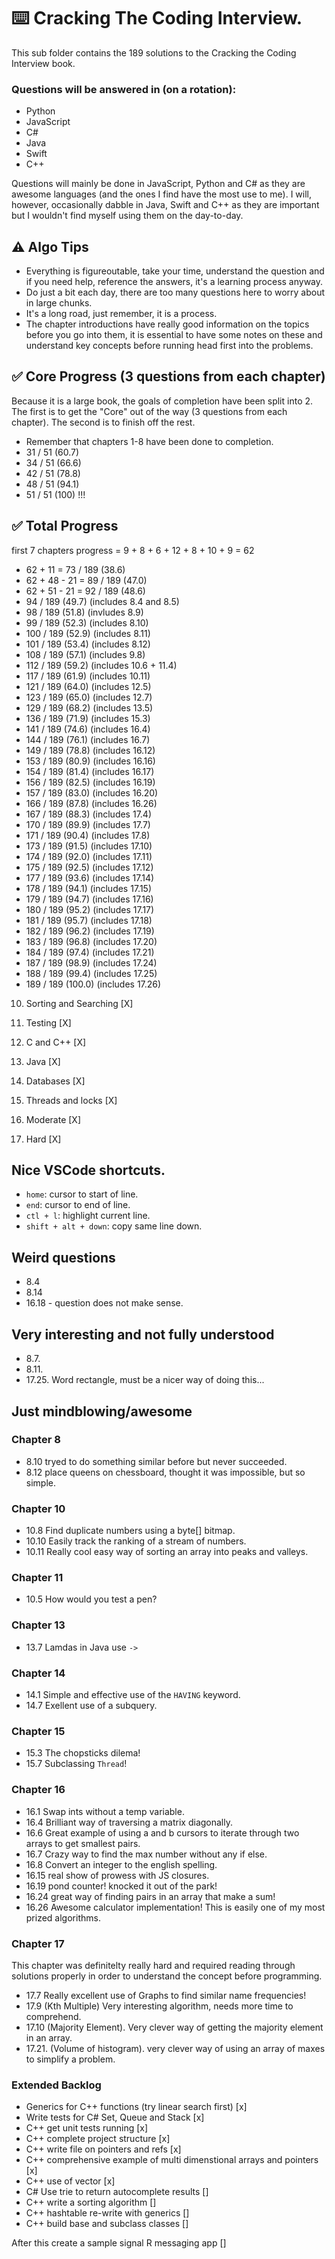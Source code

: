 # ⌨️ Cracking The Coding Interview.
This sub folder contains the 189 solutions to the Cracking the Coding Interview book.

### Questions will be answered in (on a rotation):
- Python
- JavaScript
- C#
- Java
- Swift
- C++

Questions will mainly be done in JavaScript, Python and C# as they are awesome languages (and the ones I find have the most use to me). I will, however, occasionally dabble in Java, Swift and C++ as they are important but I wouldn't find myself using them on the day-to-day.

## ⚠️ Algo Tips
- Everything is figureoutable, take your time, understand the question and if you need help, reference the answers, it's a learning process anyway.
- Do just a bit each day, there are too many questions here to worry about in large chunks.
- It's a long road, just remember, it is a process.
- The chapter introductions have really good information on the topics before you go into them, it is essential to have some notes on these and understand key concepts before running head first into the problems.

## ✅ Core Progress (3 questions from each chapter)
Because it is a large book, the goals of completion have been split into 2.
The first is to get the "Core" out of the way (3 questions from each chapter). The second
is to finish off the rest.
- Remember that chapters 1-8 have been done to completion.
- 31 / 51 (60.7)
- 34 / 51 (66.6)
- 42 / 51 (78.8)
- 48 / 51 (94.1)
- 51 / 51 (100) !!!

## ✅ Total Progress
first 7 chapters progress = 9 + 8 + 6 + 12 + 8 + 10 + 9 = 62
- 62 + 11 = 73 / 189 (38.6)
- 62 + 48 - 21 = 89 / 189 (47.0)
- 62 + 51 - 21 = 92 / 189 (48.6)
- 94 / 189 (49.7) (includes 8.4 and 8.5)
- 98 / 189 (51.8) (invludes 8.9)
- 99 / 189 (52.3) (includes 8.10)
- 100 / 189 (52.9) (includes 8.11)
- 101 / 189 (53.4) (includes 8.12)
- 108 / 189 (57.1) (includes 9.8)
- 112 / 189 (59.2) (includes 10.6 + 11.4)
- 117 / 189 (61.9) (includes 10.11)
- 121 / 189 (64.0) (includes 12.5)
- 123 / 189 (65.0) (includes 12.7)
- 129 / 189 (68.2) (includes 13.5)
- 136 / 189 (71.9) (includes 15.3)
- 141 / 189 (74.6) (includes 16.4)
- 144 / 189 (76.1) (includes 16.7)
- 149 / 189 (78.8) (includes 16.12)
- 153 / 189 (80.9) (includes 16.16)
- 154 / 189 (81.4) (includes 16.17)
- 156 / 189 (82.5) (includes 16.19)
- 157 / 189 (83.0) (includes 16.20)
- 166 / 189 (87.8) (includes 16.26)
- 167 / 189 (88.3) (includes 17.4)
- 170 / 189 (89.9) (includes 17.7)
- 171 / 189 (90.4) (includes 17.8)
- 173 / 189 (91.5) (includes 17.10)
- 174 / 189 (92.0) (includes 17.11)
- 175 / 189 (92.5) (includes 17.12)
- 177 / 189 (93.6) (includes 17.14)
- 178 / 189 (94.1) (includes 17.15)
- 179 / 189 (94.7) (includes 17.16)
- 180 / 189 (95.2) (includes 17.17)
- 181 / 189 (95.7) (includes 17.18)
- 182 / 189 (96.2) (includes 17.19)
- 183 / 189 (96.8) (includes 17.20)
- 184 / 189 (97.4) (includes 17.21)
- 187 / 189 (98.9) (includes 17.24)
- 188 / 189 (99.4) (includes 17.25)
- 189 / 189 (100.0) (includes 17.26)

10. Sorting and Searching [X]
11. Testing [X]
12. C and C++ [X]
13. Java [X]

14. Databases [X]
15. Threads and locks [X]
16. Moderate [X]
17. Hard [X]

## Nice VSCode shortcuts.
- `home`: cursor to start of line.
- `end`: cursor to end of line.
- `ctl + l`: highlight current line.
- `shift + alt + down`: copy same line down.

## Weird questions
- 8.4
- 8.14
- 16.18 - question does not make sense.

## Very interesting and not fully understood
- 8.7.
- 8.11.
- 17.25. Word rectangle, must be a nicer way of doing this...

## Just mindblowing/awesome
### Chapter 8
- 8.10 tryed to do something similar before but never succeeded.
- 8.12 place queens on chessboard, thought it was impossible, but so simple.

### Chapter 10
- 10.8 Find duplicate numbers using a byte[] bitmap.
- 10.10 Easily track the ranking of a stream of numbers.
- 10.11 Really cool easy way of sorting an array into peaks and valleys.

### Chapter 11
- 10.5 How would you test a pen?

### Chapter 13
- 13.7 Lamdas in Java use `->`

### Chapter 14
- 14.1 Simple and effective use of the `HAVING` keyword.
- 14.7 Exellent use of a subquery.

### Chapter 15
- 15.3 The chopsticks dilema!
- 15.7 Subclassing `Thread`!

### Chapter 16
- 16.1 Swap ints without a temp variable.
- 16.4 Brilliant way of traversing a matrix diagonally.
- 16.6 Great example of using a and b cursors to iterate through two arrays to get smallest pairs.
- 16.7 Crazy way to find the max number without any if else.
- 16.8 Convert an integer to the english spelling.
- 16.15 real show of prowess with JS closures.
- 16.19 pond counter! knocked it out of the park!
- 16.24 great way of finding pairs in an array that make a sum!
- 16.26 Awesome calculator implementation! This is easily one of my most prized algorithms.

### Chapter 17
This chapter was definitelty really hard and required reading through solutions properly in order
to understand the concept before programming.
- 17.7 Really excellent use of Graphs to find similar name frequencies!
- 17.9 (Kth Multiple) Very interesting algorithm, needs more time to comprehend.
- 17.10 (Majority Element). Very clever way of getting the majority element in an array.
- 17.21. (Volume of histogram). very clever way of using an array of maxes to simplify a problem.


### Extended Backlog
- Generics for C++ functions (try linear search first) [x]
- Write tests for C# Set, Queue and Stack [x]
- C++ get unit tests running [x]
- C++ complete project structure [x]
- C++ write file on pointers and refs [x]
- C++ comprehensive example of multi dimenstional arrays and pointers [x]
- C++ use of vector [x]
- C# Use trie to return autocomplete results []
- C++ write a sorting algorithm []
- C++ hashtable re-write with generics []
- C++ build base and subclass classes []

After this create a sample signal R messaging app []